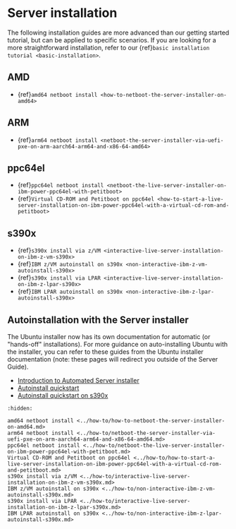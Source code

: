# Server installation

The following installation guides are more advanced than our getting started tutorial, but can be applied to specific scenarios. If you are looking for a more straightforward installation, refer to our {ref}`basic installation tutorial <basic-installation>`.

## AMD

* {ref}`amd64 netboot install <how-to-netboot-the-server-installer-on-amd64>`

## ARM

* {ref}`arm64 netboot install <netboot-the-server-installer-via-uefi-pxe-on-arm-aarch64-arm64-and-x86-64-amd64>`

## ppc64el

* {ref}`ppc64el netboot install <netboot-the-live-server-installer-on-ibm-power-ppc64el-with-petitboot>`
* {ref}`Virtual CD-ROM and Petitboot on ppc64el <how-to-start-a-live-server-installation-on-ibm-power-ppc64el-with-a-virtual-cd-rom-and-petitboot>`

## s390x

* {ref}`s390x install via z/VM <interactive-live-server-installation-on-ibm-z-vm-s390x>`
* {ref}`IBM z/VM autoinstall on s390x <non-interactive-ibm-z-vm-autoinstall-s390x>`
* {ref}`s390x install via LPAR <interactive-live-server-installation-on-ibm-z-lpar-s390x>`
* {ref}`IBM LPAR autoinstall on s390x <non-interactive-ibm-z-lpar-autoinstall-s390x>`


## Autoinstallation with the Server installer

The Ubuntu installer now has its own documentation for automatic (or "hands-off" installations). For more guidance on auto-installing Ubuntu with the installer, you can refer to these guides from the Ubuntu installer documentation (note: these pages will redirect you outside of the Server Guide).

* [Introduction to Automated Server installer](https://canonical-subiquity.readthedocs-hosted.com/en/latest/intro-to-autoinstall.html)
* [Autoinstall quickstart](https://canonical-subiquity.readthedocs-hosted.com/en/latest/howto/autoinstall-quickstart.html)
* [Autoinstall quickstart on s390x](https://canonical-subiquity.readthedocs-hosted.com/en/latest/howto/autoinstall-quickstart-s390x.html)

```{toctree}
:hidden:

amd64 netboot install <../how-to/how-to-netboot-the-server-installer-on-amd64.md>
arm64 netboot install <../how-to/netboot-the-server-installer-via-uefi-pxe-on-arm-aarch64-arm64-and-x86-64-amd64.md>
ppc64el netboot install <../how-to/netboot-the-live-server-installer-on-ibm-power-ppc64el-with-petitboot.md>
Virtual CD-ROM and Petitboot on ppc64el <../how-to/how-to-start-a-live-server-installation-on-ibm-power-ppc64el-with-a-virtual-cd-rom-and-petitboot.md>
s390x install via z/VM <../how-to/interactive-live-server-installation-on-ibm-z-vm-s390x.md>
IBM z/VM autoinstall on s390x <../how-to/non-interactive-ibm-z-vm-autoinstall-s390x.md>
s390x install via LPAR <../how-to/interactive-live-server-installation-on-ibm-z-lpar-s390x.md>
IBM LPAR autoinstall on s390x <../how-to/non-interactive-ibm-z-lpar-autoinstall-s390x.md>
```

